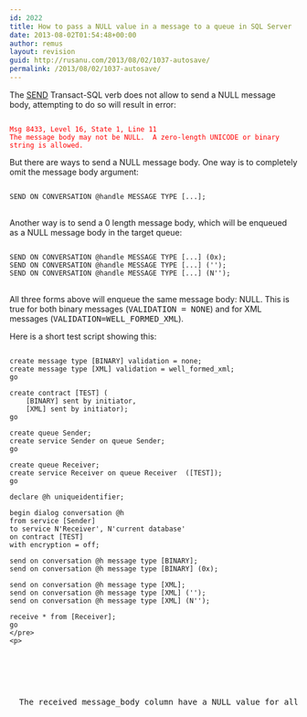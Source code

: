 ```yaml
---
id: 2022
title: How to pass a NULL value in a message to a queue in SQL Server
date: 2013-08-02T01:54:48+00:00
author: remus
layout: revision
guid: http://rusanu.com/2013/08/02/1037-autosave/
permalink: /2013/08/02/1037-autosave/
---
```

The <a href="http://msdn.microsoft.com/en-us/library/ms188407.aspx" target="_blank">SEND</a> Transact-SQL verb does not allow to send a NULL message body, attempting to do so will result in error:

<pre style="color:red;"><code class="prettyprint lang-sql">
Msg 8433, Level 16, State 1, Line 11
The message body may not be NULL.  A zero-length UNICODE or binary string is allowed.</code>
</pre>

But there are ways to send a NULL message body. One way is to completely omit the message body argument:

<pre><code class="prettyprint lang-sql">
SEND ON CONVERSATION @handle MESSAGE TYPE [...];
</code>
</pre>

Another way is to send a 0 length message body, which will be enqueued as a NULL message body in the target queue:

<pre><code class="prettyprint lang-sql">
SEND ON CONVERSATION @handle MESSAGE TYPE [...] (0x);
SEND ON CONVERSATION @handle MESSAGE TYPE [...] ('');
SEND ON CONVERSATION @handle MESSAGE TYPE [...] (N'');
</code>
</pre>

All three forms above will enqueue the same message body: NULL. This is true for both binary messages (<tt>VALIDATION = NONE</tt>) and for XML messages (<tt>VALIDATION=WELL_FORMED_XML</tt>).

Here is a short test script showing this:

<pre><code class="prettyprint lang-sql">
create message type [BINARY] validation = none;
create message type [XML] validation = well_formed_xml;
go

create contract [TEST] (
	[BINARY] sent by initiator,
	[XML] sent by initiator);
go

create queue Sender;
create service Sender on queue Sender;
go

create queue Receiver;
create service Receiver on queue Receiver  ([TEST]);
go

declare @h uniqueidentifier;

begin dialog conversation @h
from service [Sender]
to service N'Receiver', N'current database'
on contract [TEST]
with encryption = off;

send on conversation @h message type [BINARY];
send on conversation @h message type [BINARY] (0x);

send on conversation @h message type [XML];
send on conversation @h message type [XML] ('');
send on conversation @h message type [XML] (N'');

receive * from [Receiver];
go
&lt;/pre>
&lt;p></code></p>


<p>
  The received <tt>message_body</tt> column have a NULL value for all 5 messages sent.
</p>